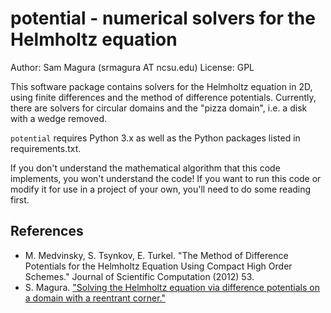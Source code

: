 # potential - numerical solvers for the Helmholtz equation
Author: Sam Magura (srmagura AT ncsu.edu)
License: GPL 

This software package contains solvers for the Helmholtz equation in 2D, using finite differences and the method of difference potentials. Currently, there are solvers for circular domains and the "pizza domain", i.e. a disk with a wedge removed.

`potential` requires Python 3.x as well as the Python packages listed in requirements.txt.

If you don't understand the mathematical algorithm that this code implements, you won't understand the code! If you want to run this code or modify it for use in a project of your own, you'll need to do some reading first.

## References
* M. Medvinsky, S. Tsynkov, E. Turkel. "The Method of Difference Potentials for the Helmholtz Equation Using Compact High Order Schemes." Journal of Scientific Computation (2012) 53.
* S. Magura. ["Solving the Helmholtz equation via difference potentials on a domain with a reentrant corner."](http://www4.ncsu.edu/~srmagura/media/ma491_paper.pdf)
